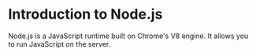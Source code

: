 # Introduction to Node.js

Node.js is a JavaScript runtime built on Chrome's V8 engine. It allows you to run JavaScript on the server.
